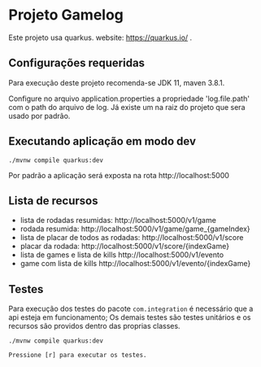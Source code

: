 # Projeto Gamelog

Este projeto usa quarkus. website: https://quarkus.io/ .

## Configurações requeridas
Para execução deste projeto recomenda-se JDK 11, maven 3.8.1.

Configure no arquivo application.properties a propriedade 'log.file.path' com o path do arquivo de log.
Já existe um na raiz do projeto que sera usado por padrão.
## Executando aplicação em modo dev
```shell script
./mvnw compile quarkus:dev
```
Por padrão a aplicação será exposta na rota http://localhost:5000

## Lista de recursos
* lista de rodadas resumidas: http://localhost:5000/v1/game
* rodada resumida: http://localhost:5000/v1/game/game_{gameIndex}
* lista de placar de todos as rodadas: http://localhost:5000/v1/score
* placar da rodada: http://localhost:5000/v1/score/{indexGame}
* lista de games e lista de kills http://localhost:5000/v1/evento
* game com lista de kills http://localhost:5000/v1/evento/{indexGame}
## Testes
Para execução dos testes do pacote `com.integration` é necessário que a api esteja em funcionamento;
Os demais testes são testes unitários e os recursos são providos dentro das proprias classes.
```shell script
./mvnw compile quarkus:dev
```
```
Pressione [r] para executar os testes.
```
